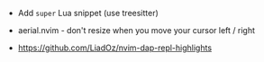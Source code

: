 - Add ``super`` Lua snippet (use treesitter)

- aerial.nvim - don't resize when you move your cursor left / right

- https://github.com/LiadOz/nvim-dap-repl-highlights
